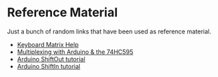 # Reference Material

Just a bunch of random links that have been used as reference material.

* [Keyboard Matrix Help][matrix]
* [Multiplexing with Arduino & the 74HC595][multiplexing]
* [Arduino ShiftOut tutorial][shiftout]
* [Arduino ShiftIn tutorial][shiftin]


[matrix]: http://www.dribin.org/dave/keyboard/one_html/
[multiplexing]: http://www.instructables.com/id/Multiplexing-with-Arduino-and-the-74HC595/?ALLSTEPS
[shiftout]: http://arduino.cc/en/tutorial/ShiftOut
[shiftin]: http://arduino.cc/en/tutorial/ShiftIn
